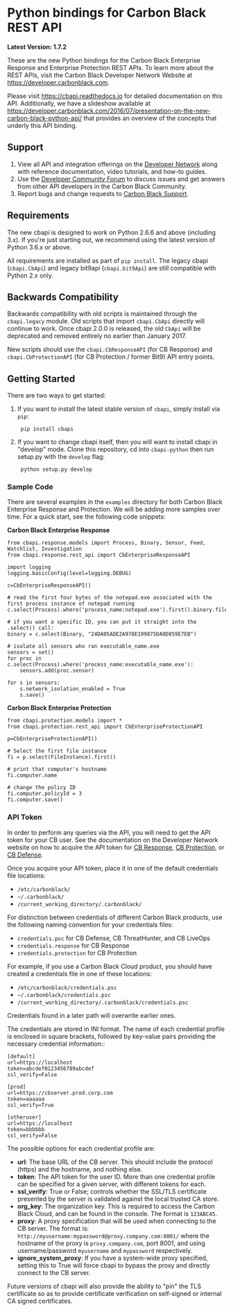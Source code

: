 # Python bindings for Carbon Black REST API

**Latest Version: 1.7.2**

These are the new Python bindings for the Carbon Black Enterprise Response and Enterprise Protection REST APIs.
To learn more about the REST APIs, visit the Carbon Black Developer Network Website at https://developer.carbonblack.com.

Please visit https://cbapi.readthedocs.io for detailed documentation on this API. Additionally, we have a slideshow
available at https://developer.carbonblack.com/2016/07/presentation-on-the-new-carbon-black-python-api/ that provides
an overview of the concepts that underly this API binding.

## Support

1. View all API and integration offerings on the [Developer Network](https://developer.carbonblack.com/) along with reference documentation, video tutorials, and how-to guides.
2. Use the [Developer Community Forum](https://community.carbonblack.com/t5/Developer-Relations/bd-p/developer-relations) to discuss issues and get answers from other API developers in the Carbon Black Community.
3. Report bugs and change requests to [Carbon Black Support](http://carbonblack.com/resources/support/).

## Requirements

The new cbapi is designed to work on Python 2.6.6 and above (including 3.x). If you're just starting out,
we recommend using the latest version of Python 3.6.x or above.

All requirements are installed as part of `pip install`.
The legacy cbapi (`cbapi.CbApi`) and legacy bit9api (`cbapi.bit9Api`) are still compatible with Python 2.x only.

## Backwards Compatibility

Backwards compatibility with old scripts is maintained through the `cbapi.legacy` module. Old scripts that import
`cbapi.CbApi` directly will continue to work. Once cbapi 2.0.0 is released, the old `CbApi` will be deprecated and
removed entirely no earlier than January 2017.

New scripts should use the `cbapi.CbResponseAPI` (for CB Response) and
`cbapi.CbProtectionAPI` (for CB Protection / former Bit9) API entry points.

## Getting Started

There are two ways to get started:

1. If you want to install the latest stable version of `cbapi`, simply install via `pip`:

        pip install cbapi

2. If you want to change cbapi itself, then you will want to install cbapi in "develop" mode.
Clone this repository, cd into `cbapi-python` then run setup.py with the `develop` flag:

        python setup.py develop

### Sample Code

There are several examples in the `examples` directory for both Carbon Black Enterprise Response and Protection. We
will be adding more samples over time. For a quick start, see the following code snippets:

**Carbon Black Enterprise Response**

    from cbapi.response.models import Process, Binary, Sensor, Feed, Watchlist, Investigation
    from cbapi.response.rest_api import CbEnterpriseResponseAPI

    import logging
    logging.basicConfig(level=logging.DEBUG)

    c=CbEnterpriseResponseAPI()

    # read the first four bytes of the notepad.exe associated with the first process instance of notepad running
    c.select(Process).where('process_name:notepad.exe').first().binary.file.read(4)

    # if you want a specific ID, you can put it straight into the .select() call:
    binary = c.select(Binary, "24DA05ADE2A978E199875DA0D859E7EB")

    # isolate all sensors who ran executable_name.exe
    sensors = set()
    for proc in c.select(Process).where('process_name:executable_name.exe'):
        sensors.add(proc.sensor)

    for s in sensors:
        s.network_isolation_enabled = True
        s.save()


**Carbon Black Enterprise Protection**

    from cbapi.protection.models import *
    from cbapi.protection.rest_api import CbEnterpriseProtectionAPI

    p=CbEnterpriseProtectionAPI()

    # Select the first file instance
    fi = p.select(FileInstance).first()

    # print that computer's hostname
    fi.computer.name

    # change the policy ID
    fi.computer.policyId = 3
    fi.computer.save()


### API Token

In order to perform any queries via the API, you will need to get the API token for your CB user. See the documentation
on the Developer Network website on how to acquire the API token for
[CB Response](http://developer.carbonblack.com/reference/enterprise-response/authentication/),
[CB Protection](http://developer.carbonblack.com/reference/enterprise-protection/authentication/), or
[CB Defense](http://developer.carbonblack.com/reference/cb-defense/authentication/).

Once you acquire your API token, place it in one of the default credentials file locations:

* ``/etc/carbonblack/``
* ``~/.carbonblack/``
* ``/current_working_directory/.carbonblack/``

For distinction between credentials of different Carbon Black products, use the following naming convention for your credentials files:

* ``credentials.psc`` for CB Defense, CB ThreatHunter, and CB LiveOps
* ``credentials.response`` for CB Response
* ``credentials.protection`` for CB Protection

For example, if you use a Carbon Black Cloud product, you should have created a credentials file in one of these locations:

* ``/etc/carbonblack/credentials.psc``
* ``~/.carbonblack/credentials.psc``
* ``/current_working_directory/.carbonblack/credentials.psc``

Credentials found in a later path will overwrite earlier ones.

The credentials are stored in INI format. The name of each credential profile is enclosed in square brackets, followed
by key-value pairs providing the necessary credential information::

    [default]
    url=https://localhost
    token=abcdef0123456789abcdef
    ssl_verify=False

    [prod]
    url=https://cbserver.prod.corp.com
    token=aaaaaa
    ssl_verify=True

    [otheruser]
    url=https://localhost
    token=bbbbbb
    ssl_verify=False

The possible options for each credential profile are:

* **url**: The base URL of the CB server. This should include the protocol (https) and the hostname, and nothing else.
* **token**: The API token for the user ID. More than one credential profile can be specified for a given server, with
  different tokens for each.
* **ssl_verify**: True or False; controls whether the SSL/TLS certificate presented by the server is validated against
  the local trusted CA store.
* **org_key**: The organization key. This is required to access the Carbon Black Cloud, and can be found in the console. The format is ``123ABC45``.
* **proxy**: A proxy specification that will be used when connecting to the CB server. The format is:
  ``http://myusername:mypassword@proxy.company.com:8001/`` where the hostname of the proxy is ``proxy.company.com``, port
  8001, and using username/password ``myusername`` and ``mypassword`` respectively.
* **ignore_system_proxy**: If you have a system-wide proxy specified, setting this to True will force cbapi to bypass
  the proxy and directly connect to the CB server.

Future versions of cbapi will also provide the ability to "pin" the TLS certificate so as to provide certificate
verification on self-signed or internal CA signed certificates.
